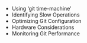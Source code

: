 - Using ‘git time-machine’
- Identifying Slow Operations
- Optimizing Git Configuration
- Hardware Considerations
- Monitoring Git Performance